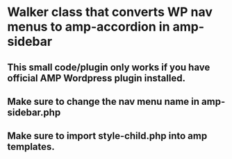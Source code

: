 # Walker class that converts WP nav menus to amp-accordion in amp-sidebar

## This small code/plugin only works if you have official AMP Wordpress plugin installed.

## Make sure to change the nav menu name in amp-sidebar.php

## Make sure to import style-child.php into amp templates.
